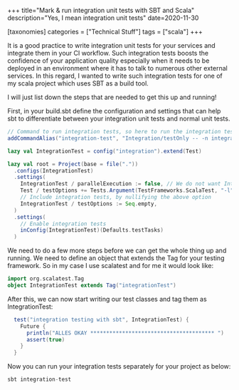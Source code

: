 +++
title="Mark & run integration unit tests with SBT and Scala"
description="Yes, I mean integration unit tests"
date=2020-11-30

[taxonomies]
categories = ["Technical Stuff"]
tags = ["scala"]
+++


It is a good practice to write integration unit tests for your services and integrate them in your CI workflow. Such integration tests boosts the 
confidence of your application quality especially when it needs to be deployed in an environment where it has to talk to numerous other external services. 
In this regard, I wanted to write such integration tests for one of my scala project which uses SBT as a build tool.

I will just list down the steps that are needed to get this up and running!

First, in your build.sbt define the configuration and settings that can help sbt to differentiate between your integration unit tests and normal unit tests.

```scala
// Command to run integration tests, so here to run the integration tests we use -> sbt integration-test
addCommandAlias("integration-test", "Integration/testOnly -- -n integrationTest")

lazy val IntegrationTest = config("integration").extend(Test)

lazy val root = Project(base = file("."))
  .configs(IntegrationTest)
  .settings(
    IntegrationTest / parallelExecution := false, // We do not want Integration tests to execute parallely!
    Test / testOptions += Tests.Argument(TestFrameworks.ScalaTest, "-l", "integrationTest"), // Exclue the Inegration tests from the normal unit tests
    // Include integration tests, by nullifying the above option
    IntegrationTest / testOptions := Seq.empty,
  )
  .settings(
    // Enable integration tests
    inConfig(IntegrationTest)(Defaults.testTasks)
  )
```

We need to do a few more steps before we can get the whole thing up and running. We need to define an object that extends the Tag 
for your testing framework. So in my case I use scalatest and for me it would look like:

```scala
import org.scalatest.Tag
object IntegrationTest extends Tag("integrationTest")
```

After this, we can now start writing our test classes and tag them as IntegrationTest:

```scala
  test("integration testing with sbt", IntegrationTest) {
    Future {
      println("ALLES OKAY *************************************** ")
      assert(true)
    }
  }
```

Now you can run your integration tests separately for your project as below:

```scala
sbt integration-test
```